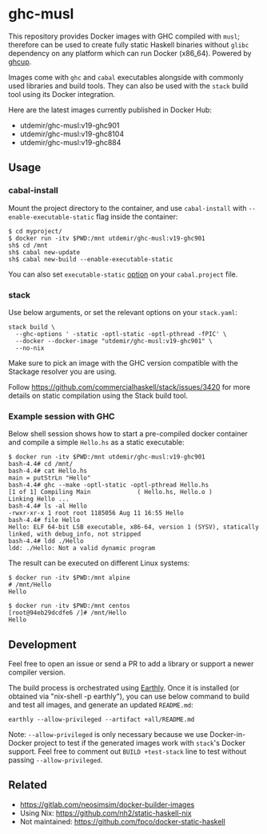 <!--

WARNING: This file is auto-generated from ./update-readme.sh, modify
that instead.

-->

# ghc-musl

This repository provides Docker images with GHC compiled with `musl`;
therefore can be used to create fully static Haskell binaries without
`glibc` dependency on any platform which can run Docker (x86_64). Powered
by [ghcup](https://www.haskell.org/ghcup/).

Images come with `ghc` and `cabal` executables alongside with commonly
used libraries and build tools. They can also be used with the `stack`
build tool using its Docker integration.

Here are the latest images currently published in Docker Hub:

* utdemir/ghc-musl:v19-ghc901
* utdemir/ghc-musl:v19-ghc8104
* utdemir/ghc-musl:v19-ghc884

## Usage

### cabal-install

Mount the project directory to the container, and use `cabal-install`
with `--enable-executable-static` flag inside the container:

```
$ cd myproject/
$ docker run -itv $PWD:/mnt utdemir/ghc-musl:v19-ghc901
sh$ cd /mnt
sh$ cabal new-update
sh$ cabal new-build --enable-executable-static
```

You can also set `executable-static` [option](https://cabal.readthedocs.io/en/latest/cabal-project.html#cfg-field-executable-static) on your `cabal.project` file.

### stack

Use below arguments, or set the relevant options on your `stack.yaml`:

```
stack build \
  --ghc-options ' -static -optl-static -optl-pthread -fPIC' \
  --docker --docker-image "utdemir/ghc-musl:v19-ghc901" \
  --no-nix
```

Make sure to pick an image with the GHC version compatible with the
Stackage resolver you are using.

Follow https://github.com/commercialhaskell/stack/issues/3420 for
more details on static compilation using the Stack build tool.

### Example session with GHC

Below shell session shows how to start a pre-compiled docker container
and compile a simple `Hello.hs` as a static executable:

```
$ docker run -itv $PWD:/mnt utdemir/ghc-musl:v19-ghc901
bash-4.4# cd /mnt/
bash-4.4# cat Hello.hs
main = putStrLn "Hello"
bash-4.4# ghc --make -optl-static -optl-pthread Hello.hs
[1 of 1] Compiling Main             ( Hello.hs, Hello.o )
Linking Hello ...
bash-4.4# ls -al Hello
-rwxr-xr-x 1 root root 1185056 Aug 11 16:55 Hello
bash-4.4# file Hello
Hello: ELF 64-bit LSB executable, x86-64, version 1 (SYSV), statically linked, with debug_info, not stripped
bash-4.4# ldd ./Hello
ldd: ./Hello: Not a valid dynamic program
```

The result can be executed on different Linux systems:

```
$ docker run -itv $PWD:/mnt alpine
# /mnt/Hello
Hello
```

```
$ docker run -itv $PWD:/mnt centos
[root@94eb29dcdfe6 /]# /mnt/Hello
Hello
```

## Development

Feel free to open an issue or send a PR to add a library or support a
newer compiler version.

The build process is orchestrated using [Earthly][]. Once it is installed
(or obtained via "nix-shell -p earthly"), you can use below command to build
and test all images, and generate an updated `README.md`:

```
earthly --allow-privileged --artifact +all/README.md
```

Note: `--allow-privileged` is only necessary because we use Docker-in-Docker
project to test if the generated images work with `stack`'s Docker support.
Feel free to comment out `BUILD +test-stack` line to test without passing
`--allow-privileged`.

[Earthly]: https://earthly.dev

## Related

* <https://gitlab.com/neosimsim/docker-builder-images>
* Using Nix: <https://github.com/nh2/static-haskell-nix>
* Not maintained: <https://github.com/fpco/docker-static-haskell>
